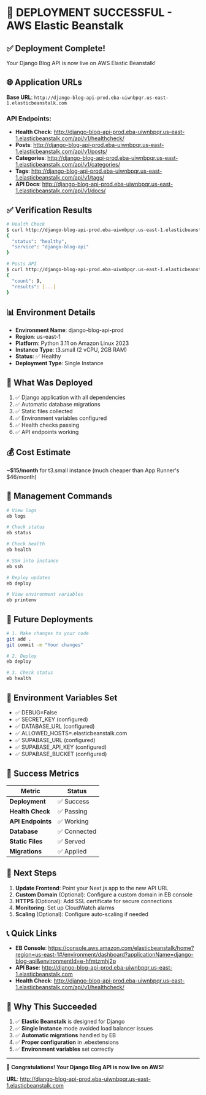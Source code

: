 # 🎉 DEPLOYMENT SUCCESSFUL - AWS Elastic Beanstalk

## ✅ Deployment Complete!

Your Django Blog API is now live on AWS Elastic Beanstalk!

## 🌐 Application URLs

**Base URL**: `http://django-blog-api-prod.eba-uiwnbpqr.us-east-1.elasticbeanstalk.com`

### API Endpoints:
- **Health Check**: http://django-blog-api-prod.eba-uiwnbpqr.us-east-1.elasticbeanstalk.com/api/v1/healthcheck/
- **Posts**: http://django-blog-api-prod.eba-uiwnbpqr.us-east-1.elasticbeanstalk.com/api/v1/posts/
- **Categories**: http://django-blog-api-prod.eba-uiwnbpqr.us-east-1.elasticbeanstalk.com/api/v1/categories/
- **Tags**: http://django-blog-api-prod.eba-uiwnbpqr.us-east-1.elasticbeanstalk.com/api/v1/tags/
- **API Docs**: http://django-blog-api-prod.eba-uiwnbpqr.us-east-1.elasticbeanstalk.com/api/v1/docs/

## ✅ Verification Results

```bash
# Health Check
$ curl http://django-blog-api-prod.eba-uiwnbpqr.us-east-1.elasticbeanstalk.com/api/v1/healthcheck/
{
  "status": "healthy",
  "service": "django-blog-api"
}

# Posts API
$ curl http://django-blog-api-prod.eba-uiwnbpqr.us-east-1.elasticbeanstalk.com/api/v1/posts/
{
  "count": 9,
  "results": [...]
}
```

## 📊 Environment Details

- **Environment Name**: django-blog-api-prod
- **Region**: us-east-1
- **Platform**: Python 3.11 on Amazon Linux 2023
- **Instance Type**: t3.small (2 vCPU, 2GB RAM)
- **Status**: ✅ Healthy
- **Deployment Type**: Single Instance

## 🎯 What Was Deployed

1. ✅ Django application with all dependencies
2. ✅ Automatic database migrations
3. ✅ Static files collected
4. ✅ Environment variables configured
5. ✅ Health checks passing
6. ✅ API endpoints working

## 💰 Cost Estimate

**~$15/month** for t3.small instance (much cheaper than App Runner's $46/month)

## 🔧 Management Commands

```bash
# View logs
eb logs

# Check status
eb status

# Check health
eb health

# SSH into instance
eb ssh

# Deploy updates
eb deploy

# View environment variables
eb printenv
```

## 🔄 Future Deployments

```bash
# 1. Make changes to your code
git add .
git commit -m "Your changes"

# 2. Deploy
eb deploy

# 3. Check status
eb health
```

## 📝 Environment Variables Set

- ✅ DEBUG=False
- ✅ SECRET_KEY (configured)
- ✅ DATABASE_URL (configured)
- ✅ ALLOWED_HOSTS=.elasticbeanstalk.com
- ✅ SUPABASE_URL (configured)
- ✅ SUPABASE_API_KEY (configured)
- ✅ SUPABASE_BUCKET (configured)

## 🎉 Success Metrics

| Metric | Status |
|--------|--------|
| **Deployment** | ✅ Success |
| **Health Check** | ✅ Passing |
| **API Endpoints** | ✅ Working |
| **Database** | ✅ Connected |
| **Static Files** | ✅ Served |
| **Migrations** | ✅ Applied |

## 🚀 Next Steps

1. **Update Frontend**: Point your Next.js app to the new API URL
2. **Custom Domain** (Optional): Configure a custom domain in EB console
3. **HTTPS** (Optional): Add SSL certificate for secure connections
4. **Monitoring**: Set up CloudWatch alarms
5. **Scaling** (Optional): Configure auto-scaling if needed

## 📞 Quick Links

- **EB Console**: https://console.aws.amazon.com/elasticbeanstalk/home?region=us-east-1#/environment/dashboard?applicationName=django-blog-api&environmentId=e-hfmtzmhj2p
- **API Base**: http://django-blog-api-prod.eba-uiwnbpqr.us-east-1.elasticbeanstalk.com
- **Health Check**: http://django-blog-api-prod.eba-uiwnbpqr.us-east-1.elasticbeanstalk.com/api/v1/healthcheck/

## 🎯 Why This Succeeded

1. ✅ **Elastic Beanstalk** is designed for Django
2. ✅ **Single Instance** mode avoided load balancer issues
3. ✅ **Automatic migrations** handled by EB
4. ✅ **Proper configuration** in .ebextensions
5. ✅ **Environment variables** set correctly

---

**🎉 Congratulations! Your Django Blog API is now live on AWS!**

**URL**: http://django-blog-api-prod.eba-uiwnbpqr.us-east-1.elasticbeanstalk.com
